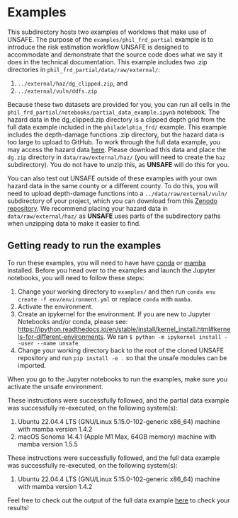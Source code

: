 # Examples

This subdirectory hosts two examples of worklows that make use of UNSAFE. The purpose of the `examples/phil_frd_partial` example is to introduce the risk estimation workflow UNSAFE is designed to accommodate and demonstrate that the source code does what we say it does in the technical documentation. This example includes two .zip directories in `phil_frd_partial/data/raw/external/`:

1) `../external/haz/dg_clipped.zip`, and
2) `../external/vuln/ddfs.zip`

Because these two datasets are provided for you, you can run all cells in the `phil_frd_partial/notebooks/partial_data_example.ipynb` notebook. The hazard data in the dg_clipped.zip directory is a clipped depth grid from the full data example included in the `philadelphia_frd/` example. This example includes the depth-damage functions .zip directory, but the hazard data is too large to upload to GitHub. To work through the full data example, you may access the hazard data [here](https://doi.org/10.5281/zenodo.15538686). Please download this data and place the `dg.zip` directory in `data/raw/external/haz/` (you will need to create the `haz` subdirectory). You do not have to unzip this, as **UNSAFE** will do this for you. 

You can also test out UNSAFE outside of these examples with your own hazard data in the same county or a different county. To do this, you will need to upload depth-damage functions into a `../data/raw/external/vuln/` subdirectory of your project, which you can download from this [Zenodo repository](https://zenodo.org/records/10027236). We recommend placing your hazard data in `data/raw/external/haz/` as **UNSAFE** uses parts of the subdirectory paths when unzipping data to make it easier to find. 

## Getting ready to run the examples
To run these examples, you will need to have have [conda](https://docs.conda.io/en/latest/) or [mamba](https://mamba.readthedocs.io/en/latest/) installed. Before you head over to the examples and launch the Jupyter notebooks, you will need to follow these steps:

1) Change your working directory to `examples/` and then run `conda env create -f env/environment.yml` or replace `conda` with `mamba`. 
2) Activate the environment.
3) Create an ipykernel for the environment. If you are new to Jupyter Notebooks and/or conda, please see: https://ipython.readthedocs.io/en/stable/install/kernel_install.html#kernels-for-different-environments. We ran `$ python -m ipykernel install --user --name unsafe`
4) Change your working directory back to the root of the cloned UNSAFE repository and run `pip install -e .` so that the unsafe modules can be imported. 

When you go to the Jupyter notebooks to run the examples, make sure you activate the unsafe environment. 

These instructions were successfully followed, and the partial data example was successfully re-executed, on the following system(s):

1) Ubuntu 22.04.4 LTS (GNU/Linux 5.15.0-102-generic x86_64) machine with mamba version 1.4.2
2) macOS Sonoma 14.4.1 (Apple M1 Max, 64GB memory) machine with mamba version 1.5.5

These instructions were successfully followed, and the full data example was successfully re-executed, on the following system(s):

1) Ubuntu 22.04.4 LTS (GNU/Linux 5.15.0-102-generic x86_64) machine with mamba version 1.4.2

Feel free to check out the output of the full data example [here](https://html-preview.github.io/?url=https://github.com/abpoll/unsafe/blob/main/examples/philadelphia_frd/notebooks/full_data_example.html) to check your results!
